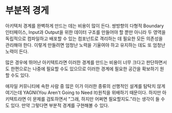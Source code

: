 # **부분적 경게**  
아키텍처 경계를 완벽하게 만드는 데는 비용이 많이 든다. 쌍방향의 다형적 Boundary 인터페이스, Input과 Output을 위한 데이터 구조를 만들어야 할 
뿐만 아니라 두 영역을 독립적으로 컴파일하고 배포할 수 있는 컴포넌트로 격리하는 데 필요한 모든 의존성을 관리해야 한다. 이렇게 만들려면 엄청난 노력을 
기울여야 하고 유지하는 데도 또 엄청난 노력이 든다.  
  
많은 경우에 뛰어난 아키텍트라면 이러한 경계를 만드는 비용이 너무 크다고 판단하면서도 한편으로는 나중에 필요할 수도 있으므로 이러한 경계에 필요한 
공간을 확보하기 원할 수도 있다.  
  
애자일 커뮤니티에 속한 사람 중 많은 이가 이러한 종류의 선행적인 설계를 탐탁치 않게 여기는데 YAGNI(You Aren't Going to Need It)원칙을 위배하기 
때문이다. 하지만 아키텍트라면 이 문제를 검토하면서 "그래, 하지만 어쩌면 필요할지도."라는 생각이 들 수도 있다. 만약 그렇다면 부분적 경계를 
구현해볼 수 있다.  
  
